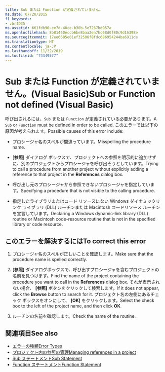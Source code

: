 ```yaml
---
title: Sub または Function が定義されていません。
ms.date: 07/20/2015
f1_keywords:
- vbrID35
ms.assetid: 661fdb90-ee7d-40ce-b30b-5e7267bd957a
ms.openlocfilehash: 8b81460eccb6be8baa2ea7bc68d0f80c9d16398e
ms.sourcegitcommit: 17ee6605e01ef32506f8fdc686954244ba6911de
ms.translationtype: HT
ms.contentlocale: ja-JP
ms.lasthandoff: 11/22/2019
ms.locfileid: "74349577"
---
```

# <a name="sub-or-function-not-defined-visual-basic"></a><span data-ttu-id="6b2a3-102">Sub または Function が定義されていません。(Visual Basic)</span><span class="sxs-lookup"><span data-stu-id="6b2a3-102">Sub or Function not defined (Visual Basic)</span></span>
<span data-ttu-id="6b2a3-103">呼び出されるには、`Sub` または `Function` が定義されている必要があります。</span><span class="sxs-lookup"><span data-stu-id="6b2a3-103">A `Sub` or `Function` must be defined in order to be called.</span></span> <span data-ttu-id="6b2a3-104">このエラーでは以下の原因が考えられます。</span><span class="sxs-lookup"><span data-stu-id="6b2a3-104">Possible causes of this error include:</span></span>  
  
- <span data-ttu-id="6b2a3-105">プロシージャ名のスペルが間違っています。</span><span class="sxs-lookup"><span data-stu-id="6b2a3-105">Misspelling the procedure name.</span></span>  
  
- <span data-ttu-id="6b2a3-106">**[参照]** ダイアログ ボックスで、プロジェクトへの参照を明示的に追加せずに、別のプロジェクトからプロシージャを呼び出そうとしています。</span><span class="sxs-lookup"><span data-stu-id="6b2a3-106">Trying to call a procedure from another project without explicitly adding a reference to that project in the **References** dialog box.</span></span>  
  
- <span data-ttu-id="6b2a3-107">呼び出し元のプロシージャから参照できないプロシージャを指定しています。</span><span class="sxs-lookup"><span data-stu-id="6b2a3-107">Specifying a procedure that is not visible to the calling procedure.</span></span>  
  
- <span data-ttu-id="6b2a3-108">指定したライブラリまたはコード リソースにない Windows ダイナミックリンク ライブラリ (DLL) ルーチンまたは Macintosh コードリソース ルーチンを宣言しています。</span><span class="sxs-lookup"><span data-stu-id="6b2a3-108">Declaring a Windows dynamic-link library (DLL) routine or Macintosh code-resource routine that is not in the specified library or code resource.</span></span>  
  
## <a name="to-correct-this-error"></a><span data-ttu-id="6b2a3-109">このエラーを解決するには</span><span class="sxs-lookup"><span data-stu-id="6b2a3-109">To correct this error</span></span>  
  
1. <span data-ttu-id="6b2a3-110">プロシージャ名のスペルが正しいことを確認します。</span><span class="sxs-lookup"><span data-stu-id="6b2a3-110">Make sure that the procedure name is spelled correctly.</span></span>  
  
2. <span data-ttu-id="6b2a3-111">**[参照]** ダイアログボックスで、呼び出すプロシージャを含むプロジェクトの名前を見つけます。</span><span class="sxs-lookup"><span data-stu-id="6b2a3-111">Find the name of the project containing the procedure you want to call in the **References** dialog box.</span></span> <span data-ttu-id="6b2a3-112">それが表示されない場合、 **[参照]** ボタンをクリックして検索します。</span><span class="sxs-lookup"><span data-stu-id="6b2a3-112">If it does not appear, click the **Browse** button to search for it.</span></span> <span data-ttu-id="6b2a3-113">プロジェクト名の左側にあるチェック ボックスをオンにして、 **[OK]** をクリックします。</span><span class="sxs-lookup"><span data-stu-id="6b2a3-113">Select the check box to the left of the project name, and then click **OK**.</span></span>  
  
3. <span data-ttu-id="6b2a3-114">ルーチンの名前を確認します。</span><span class="sxs-lookup"><span data-stu-id="6b2a3-114">Check the name of the routine.</span></span>  
  
## <a name="see-also"></a><span data-ttu-id="6b2a3-115">関連項目</span><span class="sxs-lookup"><span data-stu-id="6b2a3-115">See also</span></span>

- [<span data-ttu-id="6b2a3-116">エラーの種類</span><span class="sxs-lookup"><span data-stu-id="6b2a3-116">Error Types</span></span>](../../../visual-basic/programming-guide/language-features/error-types.md)
- [<span data-ttu-id="6b2a3-117">プロジェクト内の参照の管理</span><span class="sxs-lookup"><span data-stu-id="6b2a3-117">Managing references in a project</span></span>](/visualstudio/ide/managing-references-in-a-project)
- [<span data-ttu-id="6b2a3-118">Sub ステートメント</span><span class="sxs-lookup"><span data-stu-id="6b2a3-118">Sub Statement</span></span>](../../../visual-basic/language-reference/statements/sub-statement.md)
- [<span data-ttu-id="6b2a3-119">Function ステートメント</span><span class="sxs-lookup"><span data-stu-id="6b2a3-119">Function Statement</span></span>](../../../visual-basic/language-reference/statements/function-statement.md)
